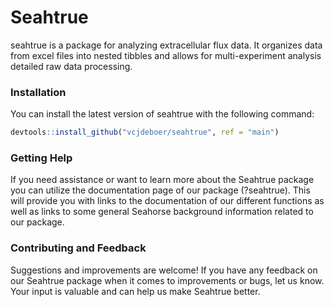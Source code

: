 Seahtrue
================

<!-- README.md is generated from README.Rmd. Please edit that file -->

seahtrue is a package for analyzing extracellular flux data. It
organizes data from excel files into nested tibbles and allows for
multi-experiment analysis detailed raw data processing.

### Installation

You can install the latest version of seahtrue with the following
command:

``` r
devtools::install_github("vcjdeboer/seahtrue", ref = "main")
```

### Getting Help

If you need assistance or want to learn more about the Seahtrue package
you can utilize the documentation page of our package (?seahtrue). This
will provide you with links to the documentation of our different
functions as well as links to some general Seahorse background
information related to our package.

### Contributing and Feedback

Suggestions and improvements are welcome! If you have any feedback on
our Seahtrue package when it comes to improvements or bugs, let us know.
Your input is valuable and can help us make Seahtrue better.
